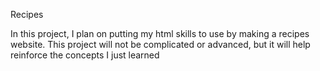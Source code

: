 Recipes

In this project, I plan on putting my html skills to use by making a recipes website. This project will not be complicated or advanced, but it will help reinforce the concepts I just learned
